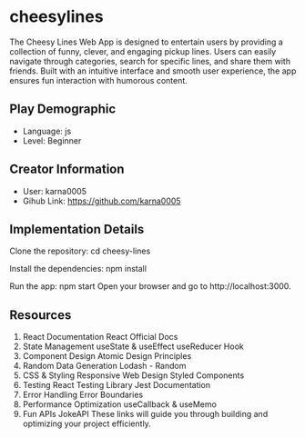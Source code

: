 # cheesylines

The Cheesy Lines Web App is designed to entertain users by providing a collection of funny, clever, and engaging pickup lines. Users can easily navigate through categories, search for specific lines, and share them with friends. Built with an intuitive interface and smooth user experience, the app ensures fun interaction with humorous content.

## Play Demographic

- Language: js
- Level: Beginner

## Creator Information

- User: karna0005
- Gihub Link: https://github.com/karna0005
 

## Implementation Details

Clone the repository:
cd cheesy-lines

Install the dependencies:
npm install

Run the app:
npm start
Open your browser and go to http://localhost:3000.


## Resources

1. React Documentation
React Official Docs
2. State Management
useState & useEffect
useReducer Hook
3. Component Design
Atomic Design Principles
4. Random Data Generation
Lodash - Random
5. CSS & Styling
Responsive Web Design
Styled Components
6. Testing
React Testing Library
Jest Documentation
7. Error Handling
Error Boundaries
8. Performance Optimization
useCallback & useMemo
9. Fun APIs
JokeAPI
These links will guide you through building and optimizing your project efficiently.







